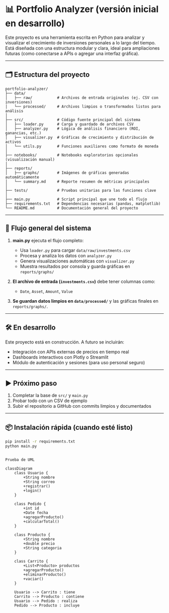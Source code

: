 # 📊 Portfolio Analyzer (versión inicial en desarrollo)

Este proyecto es una herramienta escrita en Python para analizar y visualizar el crecimiento de inversiones personales a lo largo del tiempo. Está diseñada con una estructura modular y clara, ideal para ampliaciones futuras (como conectarse a APIs o agregar una interfaz gráfica).

---

## 🗂️ Estructura del proyecto

```
portfolio-analyzer/
├── data/
│   ├── raw/           # Archivos de entrada originales (ej. CSV con inversiones)
│   └── processed/     # Archivos limpios o transformados listos para análisis
│
├── src/               # Código fuente principal del sistema
│   ├── loader.py      # Carga y guardado de archivos CSV
│   ├── analyzer.py    # Lógica de análisis financiero (ROI, ganancias, etc.)
│   ├── visualizer.py  # Gráficas de crecimiento y distribución de activos
│   └── utils.py       # Funciones auxiliares como formato de moneda
│
├── notebooks/         # Notebooks exploratorios opcionales (visualización manual)
│
├── reports/
│   ├── graphs/        # Imágenes de gráficas generadas automáticamente
│   └── summary.md     # Reporte resumen de métricas principales
│
├── tests/             # Pruebas unitarias para las funciones clave
│
├── main.py            # Script principal que une todo el flujo
├── requirements.txt   # Dependencias necesarias (pandas, matplotlib)
└── README.md          # Documentación general del proyecto
```

---

## 🔄 Flujo general del sistema

1. **main.py** ejecuta el flujo completo:
   - Usa `loader.py` para cargar `data/raw/investments.csv`
   - Procesa y analiza los datos con `analyzer.py`
   - Genera visualizaciones automáticas con `visualizer.py`
   - Muestra resultados por consola y guarda gráficas en `reports/graphs/`

2. **El archivo de entrada (`investments.csv`)** debe tener columnas como:
   - `Date`, `Asset`, `Amount`, `Value`

3. **Se guardan datos limpios en `data/processed/`** y las gráficas finales en `reports/graphs/`.

---

## 🛠️ En desarrollo

Este proyecto está en construcción. A futuro se incluirán:

- Integración con APIs externas de precios en tiempo real
- Dashboards interactivos con Plotly o Streamlit
- Módulo de autenticación y sesiones (para uso personal seguro)

---

## ▶️ Próximo paso

1. Completar la base de `src/` y `main.py`
2. Probar todo con un CSV de ejemplo
3. Subir el repositorio a GitHub con commits limpios y documentados

---

## 📦 Instalación rápida (cuando esté listo)

```bash
pip install -r requirements.txt
python main.py
```
```

Prueba de UML

classDiagram
    class Usuario {
        +String nombre
        +String correo
        +registrar()
        +login()
    }

    class Pedido {
        +int id
        +Date fecha
        +agregarProducto()
        +calcularTotal()
    }

    class Producto {
        +String nombre
        +double precio
        +String categoria
    }

    class Carrito {
        +List<Producto> productos
        +agregarProducto()
        +eliminarProducto()
        +vaciar()
    }

    Usuario --> Carrito : tiene
    Carrito --> Producto : contiene
    Usuario --> Pedido : realiza
    Pedido --> Producto : incluye
